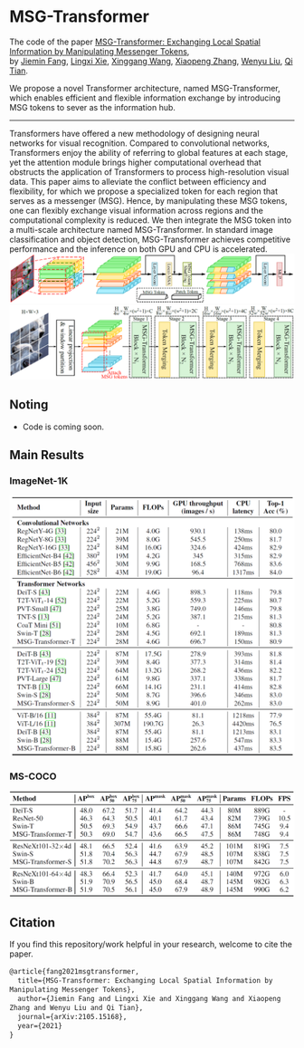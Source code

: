 # MSG-Transformer

The code of the paper [MSG-Transformer: Exchanging Local Spatial Information by Manipulating Messenger Tokens](https://arxiv.org/abs/2105.15168),  
by [Jiemin Fang](https://jaminfong.cn/), [Lingxi Xie](http://lingxixie.com/), [Xinggang Wang](https://xinggangw.info/), [Xiaopeng Zhang](https://sites.google.com/site/zxphistory/), [Wenyu Liu](http://eic.hust.edu.cn/professor/liuwenyu/), [Qi Tian](https://scholar.google.com/citations?hl=en&user=61b6eYkAAAAJ).

We propose a novel Transformer architecture, named MSG-Transformer, which enables efficient and flexible information exchange by introducing MSG tokens to sever as the information hub.

-----------------------------

Transformers have offered a new methodology of designing neural networks for visual recognition. Compared to convolutional networks, Transformers enjoy the ability of referring to global features at each stage, yet the attention module brings higher computational overhead that obstructs the application of Transformers to process high-resolution visual data. This paper aims to alleviate the conflict between efficiency and flexibility, for which we propose a specialized token for each region that serves as a messenger (MSG). Hence, by manipulating these MSG tokens, one can flexibly exchange visual information across regions and the computational complexity is reduced. We then integrate the MSG token into a multi-scale architecture named MSG-Transformer. In standard image classification and object detection, MSG-Transformer achieves competitive performance and the inference on both GPU and CPU is accelerated.
![block](./imgs/block.png)
![arch](./imgs/arch.png)

## Noting
* Code is coming soon.

## Main Results
### ImageNet-1K
![imagenet](./imgs/imagenet.png)
### MS-COCO
![coco](./imgs/coco.png)

## Citation
If you find this repository/work helpful in your research, welcome to cite the paper.
```
@article{fang2021msgtransformer,
  title={MSG-Transformer: Exchanging Local Spatial Information by Manipulating Messenger Tokens},
  author={Jiemin Fang and Lingxi Xie and Xinggang Wang and Xiaopeng Zhang and Wenyu Liu and Qi Tian},
  journal={arXiv:2105.15168},
  year={2021}
}
```
